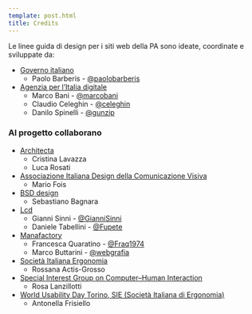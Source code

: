 ```yaml
---
template: post.html
title: Credits
---
```


Le linee guida di design per i siti web della PA
sono ideate, coordinate e sviluppate da:

- [Governo italiano](http://www.governo.it)
  - Paolo Barberis - [@paolobarberis](https://github.com/paolobarberis)
- [Agenzia per l’Italia digitale](http://www.agid.gov.it)
  - Marco Bani - [@marcobani](https://github.com/marcobani)
  - Claudio Celeghin - [@celeghin](https://github.com/celeghin)
  - Danilo Spinelli - [@gunzip](https://github.com/gunzip)

### Al progetto collaborano

- [Architecta](http://www.architecta.it)
  - Cristina Lavazza
  - Luca Rosati
- [Associazione Italiana Design della Comunicazione Visiva](http://www.aiap.it)
  - Mario Fois
- [BSD design](http://www.bsdesign.eu)
  - Sebastiano Bagnara
- [Lcd](http://lcd.it)
  - Gianni Sinni - [@GianniSinni](https://github.com/GianniSinni)
  - Daniele Tabellini - [@Fupete](https://github.com/Fupete)
- [Manafactory](http://www.manafactory.it)
  - Francesca Quaratino - [@Fraq1974](https://github.com/Fraq1974)
  - Marco Buttarini - [@webgrafia](https://github.com/webgrafia)
- [Società Italiana Ergonomia](http://www.societadiergonomia.it)
  - Rossana Actis-Grosso
- [Special Interest Group on Computer–Human Interaction](http://sigchi-italy.org/)
  - Rosa Lanzillotti
- [World Usability Day Torino, SIE (Società Italiana di Ergonomia)](http://www.wudrome.it/)
  - Antonella Frisiello
